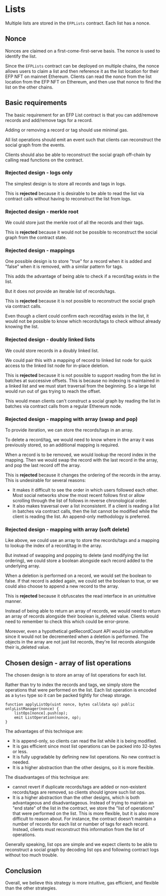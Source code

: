# Lists

Multiple lists are stored in the `EFPLists` contract. Each list has a nonce.

## Nonce

Nonces are claimed on a first-come-first-serve basis. The nonce is used to identify the list.

Since the `EFPLists` contract can be deployed on multiple chains, the nonce allows users to claim a list and then reference it as the list location for their EFP NFT on mainnet Ethereum. Clients can read the nonce from the list location from the EFP NFT on Ethereum, and then use that nonce to find the list on the other chains.

## Basic requirements

The basic requirement for an EFP List contract is that you can add/remove records and add/remove tags for a record.

Adding or removing a record or tag should use minimal gas.

All list operations should emit an event such that clients can reconstruct the social graph from the events.

Clients should also be able to reconstruct the social graph off-chain by calling read functions on the contract.

### Rejected design - logs only

The simplest design is to store all records and tags in logs.

This is **rejected** because it is desirable to be able to read the list via contract calls without having to reconstruct the list from logs.

### Rejected design - merkle root

We could store just the merkle root of all the records and their tags.

This is **rejected** because it would not be possible to reconstruct the social graph from the contract state.

### Rejected design - mappings

One possible design is to store "true" for a record when it is added and "false" when it is removed, with a similar pattern for tags.

This adds the advantage of being able to check if a record/tag exists in the list.

But it does not provide an iterable list of records/tags.

This is **rejected** because it is not possible to reconstruct the social graph via contract calls.

Even though a client could confirm each record/tag exists in the list, it would not be possible to know which records/tags to check without already knowing the list.

### Rejected design - doubly linked lists

We could store records in a doubly linked list.

We could pair this with a mapping of record to linked list node for quick access to the linked list node for in-place deletion.

This is **rejected** because it is not possible to support reading from the list in batches at successive offsets. This is because no indexing is maintained in a linked list and we must start traversal from the beginning. So a large list would run out of gas trying to reach the offset.

This would mean clients can't construct a social graph by reading the list in batches via contract calls from a regular Ethereum node.

### Rejected design - mapping with array (swap and pop)

To provide iteration, we can store the records/tags in an array.

To delete a record/tag, we would need to know where in the array it was previously stored, so an additional mapping is required.

When a record is to be removed, we would lookup the record index in the mapping. Then we would swap the record with the last record in the array, and pop the last record off the array.

This is **rejected** because it changes the ordering of the records in the array. This is undesirable for several reasons:

- It makes it difficult to see the order in which users followed each other. Most social networks show the most recent follows first or allow scrolling through the list of follows in reverse chronological order.
- It also makes traversal over a list inconsistent. If a client is reading a list in batches via contract calls, then the list cannot be modified while the client is reading the list. An append-only methodology is preferred.

### Rejected design - mapping with array (soft delete)

Like above, we could use an array to store the records/tags and a mapping to lookup the index of a record/tag in the array.

But instead of swapping and popping to delete (and modifying the list ordering), we could store a boolean alongside each record added to the underlying array.

When a deletion is performed on a record, we would set the boolean to false. If that record is added again, we could set the boolean to true, or we could also choose to append a new record to the array.

This is **rejected** because it obfuscates the read interface in an unintuitive manner.

Instead of being able to return an array of records, we would need to return an array of records alongside their boolean is_deleted value. Clients would need to remember to check this which could be error-prone.

Moreover, even a hypothetical getRecordCount API would be unintuitive since it would not be decremented when a deletion is performed. The objects in the array are not just list records, they're list records alongside their is_deleted value.

## Chosen design - array of list operations

The chosen design is to store an array of list operations for each list.

Rather than try to index the records and tags, we simply store the operations that were performed on the list. Each list operation is encoded as a `bytes` type so it can be packed tightly for cheap storage.

```Solidity
function applyListOp(uint nonce, bytes calldata op) public onlyListManager(nonce) {
    listOps[nonce].push(op);
    emit ListOperation(nonce, op);
}
```

The advantages of this technique are:

- It is append-only, so clients can read the list while it is being modified.
- It is gas efficient since most list operations can be packed into 32-bytes or less.
- It is fully upgradable by defining new list operations. No new contract is needed.
- It is a higher abstraction than the other designs, so it is more flexible.

The disadvantages of this technique are:

- cannot revert if duplicate records/tags are added or non-existent records/tags are removed, so clients should ignore such list ops.
- It is a higher abstraction than the other designs, which is both advantageous and disadvantageous. Instead of trying to maintain an "end state" of the list in the contract, we store the "list of operations" that were performed on the list. This is more flexible, but it is also more difficult to reason about. For instance, the contract doesn't maintain a number of records for each list or number of tags for each record. Instead, clients must reconstruct this information from the list of operations.

Generally speaking, list ops are simple and we expect clients to be able to reconstruct a social graph by decoding list ops and following contract logs without too much trouble.

## Conclusion

Overall, we believe this strategy is more intuitive, gas efficient, and flexible than the other strategies.
